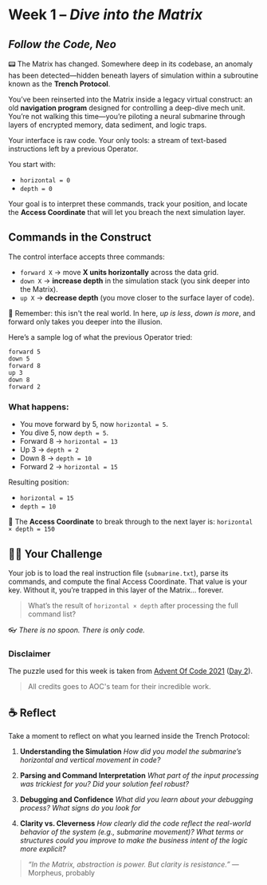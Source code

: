 # Week 1 – *Dive into the Matrix*
## *Follow the Code, Neo*

📟 The Matrix has changed. Somewhere deep in its codebase, an anomaly has been detected—hidden beneath layers of simulation within a subroutine known as the **Trench Protocol**.

You’ve been reinserted into the Matrix inside a legacy virtual construct: an old **navigation program** designed for controlling a deep-dive mech unit. You’re not walking this time—you’re piloting a neural submarine through layers of encrypted memory, data sediment, and logic traps.

Your interface is raw code. Your only tools: a stream of text-based instructions left by a previous Operator.

You start with:

* `horizontal = 0`
* `depth = 0`

Your goal is to interpret these commands, track your position, and locate the **Access Coordinate** that will let you breach the next simulation layer.

## Commands in the Construct

The control interface accepts three commands:

* `forward X` → move **X units horizontally** across the data grid.
* `down X` → **increase depth** in the simulation stack (you sink deeper into the Matrix).
* `up X` → **decrease depth** (you move closer to the surface layer of code).

🧠 Remember: this isn't the real world. In here, *up is less*, *down is more*, and forward only takes you deeper into the illusion.

Here’s a sample log of what the previous Operator tried:

```
forward 5
down 5
forward 8
up 3
down 8
forward 2
```

### What happens:

* You move forward by 5, now `horizontal = 5`.
* You dive 5, now `depth = 5`.
* Forward 8 → `horizontal = 13`
* Up 3 → `depth = 2`
* Down 8 → `depth = 10`
* Forward 2 → `horizontal = 15`

Resulting position:

* `horizontal = 15`
* `depth = 10`

📌 The **Access Coordinate** to break through to the next layer is:
`horizontal × depth = 150`

## 🧑‍💻 Your Challenge
Your job is to load the real instruction file (`submarine.txt`), parse its commands, and compute the final Access Coordinate. That value is your key. Without it, you’re trapped in this layer of the Matrix… forever.

> What’s the result of `horizontal × depth` after processing the full command list?

👓 *There is no spoon. There is only code.*

### Disclaimer
The puzzle used for this week is taken from [Advent Of Code 2021](https://adventofcode.com/2021) ([Day 2](https://adventofcode.com/2021/day/2)).
> All credits goes to AOC's team for their incredible work.

## ☕ Reflect
Take a moment to reflect on what you learned inside the Trench Protocol:

1. **Understanding the Simulation**
   *How did you model the submarine’s horizontal and vertical movement in code?*

2. **Parsing and Command Interpretation**
   *What part of the input processing was trickiest for you? Did your solution feel robust?*

3. **Debugging and Confidence**
   *What did you learn about your debugging process? What signs do you look for*

4. **Clarity vs. Cleverness** 
	*How clearly did the code reflect the real-world behavior of the system (e.g., submarine movement)? What terms or structures could you improve to make the business intent of the logic more explicit?*

> *“In the Matrix, abstraction is power. But clarity is resistance.”*
> — Morpheus, probably